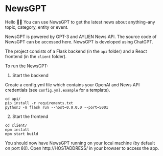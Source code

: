 # NewsGPT

Hello 👋🏻 You can use NewsGPT to get the latest news about anything–any topic, category, entity or event.

NewsGPT is powered by GPT-3 and AYLIEN News API. The source code of NewsGPT can be accessed here. NewsGPT is developed using ChatGPT.

The project consists of a Flask backend (in the `api` folder) and a React frontend (in the `client` folder).

To run the NewsGPT:

1. Start the backend

Create a config.yml file which contains your OpenAI and News API credentials (see `config.yml.example` for a template).

```
cd api/
pip install -r requirements.txt
python3 -m flask run --host=0.0.0.0 --port=5001
```

2. Start the frontend

```
cd client/
npm install
npm start build
```

You should now have NewsGPT running on your local machine (by default on port 80). Open http://HOSTADDRESS/ in your browser to access the app.